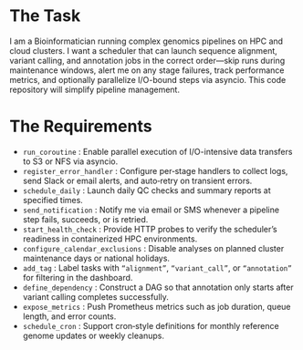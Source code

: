 # The Task

I am a Bioinformatician running complex genomics pipelines on HPC and cloud clusters. I want a scheduler that can launch sequence alignment, variant calling, and annotation jobs in the correct order—skip runs during maintenance windows, alert me on any stage failures, track performance metrics, and optionally parallelize I/O-bound steps via asyncio. This code repository will simplify pipeline management.

# The Requirements

* `run_coroutine`             : Enable parallel execution of I/O-intensive data transfers to S3 or NFS via asyncio.  
* `register_error_handler`    : Configure per‐stage handlers to collect logs, send Slack or email alerts, and auto‐retry on transient errors.  
* `schedule_daily`            : Launch daily QC checks and summary reports at specified times.  
* `send_notification`         : Notify me via email or SMS whenever a pipeline step fails, succeeds, or is retried.  
* `start_health_check`        : Provide HTTP probes to verify the scheduler’s readiness in containerized HPC environments.  
* `configure_calendar_exclusions` : Disable analyses on planned cluster maintenance days or national holidays.  
* `add_tag`                   : Label tasks with `“alignment”`, `“variant_call”`, or `“annotation”` for filtering in the dashboard.  
* `define_dependency`         : Construct a DAG so that annotation only starts after variant calling completes successfully.  
* `expose_metrics`            : Push Prometheus metrics such as job duration, queue length, and error counts.  
* `schedule_cron`             : Support cron‐style definitions for monthly reference genome updates or weekly cleanups.  
